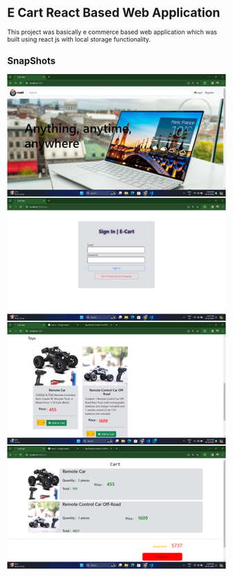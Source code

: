 # E Cart React Based Web Application

This project was basically e commerce based web application which was built using react js with local storage functionality.

## SnapShots

<img src="https://github.com/ritheshjaston/Ecart-App/blob/main/SnapShots/pic1.png?raw=true"/>
<img src="https://github.com/ritheshjaston/Ecart-App/blob/main/SnapShots/pic2.png?raw=true"/>

<img src="https://github.com/ritheshjaston/Ecart-App/blob/main/SnapShots/pic3.png?raw=true"/>
<img src="https://github.com/ritheshjaston/Ecart-App/blob/main/SnapShots/pic4.png?raw=true"/>




